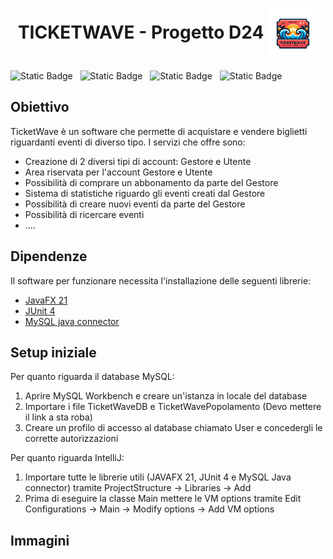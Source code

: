 <div>
  <h1 align="center"> TICKETWAVE - Progetto D24 
  <img align="center" src="src/it/unipv/insfw23/TicketWave/modelView/imagesResources/logo.png" width="80" /> </h1> 
</div>
  
<p float="left">
  <img alt="Static Badge" src="https://img.shields.io/badge/Backend-Java%20SE%2021-blue?style=for-the-badge&logo=intellijidea&logoColor=white&labelColor=grey&color=blue">
  &nbsp;
  <img alt="Static Badge" src="https://img.shields.io/badge/Frontend-JavaFX%2021-blue?style=for-the-badge&logo=openlayers&logoColor=white&labelColor=grey&color=18ba81">
  &nbsp;  
  <img alt="Static Badge" src="https://img.shields.io/badge/Test-JUNIT%204-blue?style=for-the-badge&logo=checkmarx&logoColor=white&labelColor=grey&color=c63d3b">
  &nbsp;
  <img alt="Static Badge" src="https://img.shields.io/badge/Database-MYSQL%208-blue?style=for-the-badge&logo=openmediavault&logoColor=white&labelColor=grey&color=d68215">
</p>

## Obiettivo
TicketWave è un software che permette di acquistare e vendere biglietti riguardanti eventi di diverso tipo. I servizi che offre sono: 
- Creazione di 2 diversi tipi di account: Gestore e Utente
- Area riservata per l'account Gestore e Utente
- Possibilità di comprare un abbonamento da parte del Gestore
- Sistema di statistiche riguardo gli eventi creati dal Gestore
- Possibilità di creare nuovi eventi da parte del Gestore
- Possibilità di ricercare eventi
- ....

## Dipendenze 
Il software per funzionare necessita l'installazione delle seguenti librerie:
- [JavaFX 21](https://gluonhq.com/products/javafx/)
- [JUnit 4](https://github.com/junit-team/junit4/releases/tag/r4.13.2)
- [MySQL java connector](https://github.com/mysql/mysql-connector-j)

## Setup iniziale
Per quanto riguarda il database MySQL:
1. Aprire MySQL Workbench e creare un'istanza in locale del database
2. Importare i file TicketWaveDB e TicketWavePopolamento (Devo mettere il link a sta roba)
3. Creare un profilo di accesso al database chiamato User e concedergli le corrette autorizzazioni

Per quanto riguarda IntelliJ:
1. Importare tutte le librerie utili (JAVAFX 21, JUnit 4 e MySQL Java connector) tramite ProjectStructure -> Libraries -> Add
2. Prima di eseguire la classe Main mettere le VM options tramite Edit Configurations -> Main -> Modify options -> Add VM options

## Immagini

